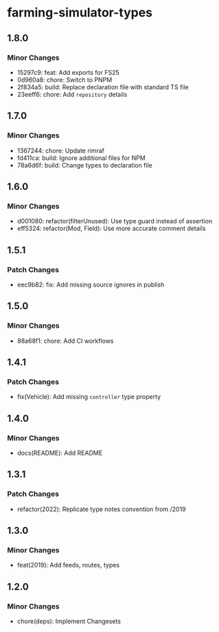 # farming-simulator-types

## 1.8.0

### Minor Changes

- 15297c9: feat: Add exports for FS25
- 0d960a8: chore: Switch to PNPM
- 2f834a5: build: Replace declaration file with standard TS file
- 23eeff6: chore: Add `repository` details

## 1.7.0

### Minor Changes

- 1367244: chore: Update rimraf
- fd411ca: build: Ignore additional files for NPM
- 78a6d6f: build: Change types to declaration file

## 1.6.0

### Minor Changes

- d001080: refactor(filterUnused): Use type guard instead of assertion
- eff5324: refactor(Mod, Field): Use more accurate comment details

## 1.5.1

### Patch Changes

- eec9b82: fix: Add missing source ignores in publish

## 1.5.0

### Minor Changes

- 88a68f1: chore: Add CI workflows

## 1.4.1

### Patch Changes

- fix(Vehicle): Add missing `controller` type property

## 1.4.0

### Minor Changes

- docs(README): Add README

## 1.3.1

### Patch Changes

- refactor(2022): Replicate type notes convention from /2019

## 1.3.0

### Minor Changes

- feat(2019): Add feeds, routes, types

## 1.2.0

### Minor Changes

- chore(deps): Implement Changesets
